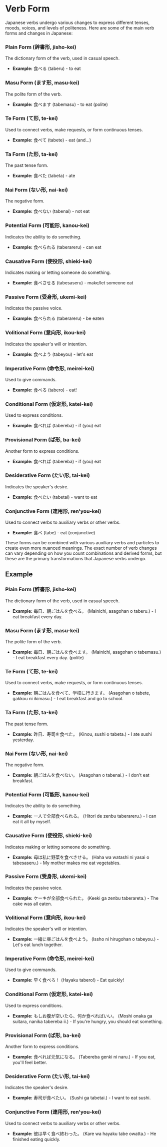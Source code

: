 # Verb Form
Japanese verbs undergo various changes to express different tenses, moods, voices, and levels of politeness. Here are some of the main verb forms and changes in Japanese:

### Plain Form (辞書形, jisho-kei)
The dictionary form of the verb, used in casual speech.
- **Example:** 食べる (taberu) - to eat

### Masu Form (ます形, masu-kei)
The polite form of the verb.
- **Example:** 食べます (tabemasu) - to eat (polite)

### Te Form (て形, te-kei)
Used to connect verbs, make requests, or form continuous tenses.
- **Example:** 食べて (tabete) - eat (and...)

### Ta Form (た形, ta-kei)
The past tense form.
- **Example:** 食べた (tabeta) - ate

### Nai Form (ない形, nai-kei)
The negative form.
- **Example:** 食べない (tabenai) - not eat

### Potential Form (可能形, kanou-kei)
Indicates the ability to do something.
- **Example:** 食べられる (taberareru) - can eat

### Causative Form (使役形, shieki-kei)
Indicates making or letting someone do something.
- **Example:** 食べさせる (tabesaseru) - make/let someone eat

### Passive Form (受身形, ukemi-kei)
Indicates the passive voice.
- **Example:** 食べられる (taberareru) - be eaten

### Volitional Form (意向形, ikou-kei)
Indicates the speaker's will or intention.
- **Example:** 食べよう (tabeyou) - let's eat

### Imperative Form (命令形, meirei-kei)
Used to give commands.
- **Example:** 食べろ (tabero) - eat!

### Conditional Form (仮定形, katei-kei)
Used to express conditions.
- **Example:** 食べれば (tabereba) - if (you) eat

### Provisional Form (ば形, ba-kei)
Another form to express conditions.
- **Example:** 食べれば (tabereba) - if (you) eat

### Desiderative Form (たい形, tai-kei)
Indicates the speaker's desire.
- **Example:** 食べたい (tabetai) - want to eat

### Conjunctive Form (連用形, ren'you-kei)
Used to connect verbs to auxiliary verbs or other verbs.
- **Example:** 食べ (tabe) - eat (conjunctive)

These forms can be combined with various auxiliary verbs and particles to create even more nuanced meanings. The exact number of verb changes can vary depending on how you count combinations and derived forms, but these are the primary transformations that Japanese verbs undergo.

## Example

### Plain Form (辞書形, jisho-kei)
The dictionary form of the verb, used in casual speech.
- **Example:** 毎日、朝ごはんを食べる。 (Mainichi, asagohan o taberu.) - I eat breakfast every day.

### Masu Form (ます形, masu-kei)
The polite form of the verb.
- **Example:** 毎日、朝ごはんを食べます。 (Mainichi, asagohan o tabemasu.) - I eat breakfast every day. (polite)

### Te Form (て形, te-kei)
Used to connect verbs, make requests, or form continuous tenses.
- **Example:** 朝ごはんを食べて、学校に行きます。 (Asagohan o tabete, gakkou ni ikimasu.) - I eat breakfast and go to school.

### Ta Form (た形, ta-kei)
The past tense form.
- **Example:** 昨日、寿司を食べた。 (Kinou, sushi o tabeta.) - I ate sushi yesterday.

### Nai Form (ない形, nai-kei)
The negative form.
- **Example:** 朝ごはんを食べない。 (Asagohan o tabenai.) - I don't eat breakfast.

### Potential Form (可能形, kanou-kei)
Indicates the ability to do something.
- **Example:** 一人で全部食べられる。 (Hitori de zenbu taberareru.) - I can eat it all by myself.

### Causative Form (使役形, shieki-kei)
Indicates making or letting someone do something.
- **Example:** 母は私に野菜を食べさせる。 (Haha wa watashi ni yasai o tabesaseru.) - My mother makes me eat vegetables.

### Passive Form (受身形, ukemi-kei)
Indicates the passive voice.
- **Example:** ケーキが全部食べられた。 (Keeki ga zenbu taberareta.) - The cake was all eaten.

### Volitional Form (意向形, ikou-kei)
Indicates the speaker's will or intention.
- **Example:** 一緒に昼ごはんを食べよう。 (Issho ni hirugohan o tabeyou.) - Let's eat lunch together.

### Imperative Form (命令形, meirei-kei)
Used to give commands.
- **Example:** 早く食べろ！ (Hayaku tabero!) - Eat quickly!

### Conditional Form (仮定形, katei-kei)
Used to express conditions.
- **Example:** もしお腹が空いたら、何か食べればいい。 (Moshi onaka ga suitara, nanika tabereba ii.) - If you're hungry, you should eat something.

### Provisional Form (ば形, ba-kei)
Another form to express conditions.
- **Example:** 食べれば元気になる。 (Tabereba genki ni naru.) - If you eat, you'll feel better.

### Desiderative Form (たい形, tai-kei)
Indicates the speaker's desire.
- **Example:** 寿司が食べたい。 (Sushi ga tabetai.) - I want to eat sushi.

### Conjunctive Form (連用形, ren'you-kei)
Used to connect verbs to auxiliary verbs or other verbs.
- **Example:** 彼は早く食べ終わった。 (Kare wa hayaku tabe owatta.) - He finished eating quickly.
